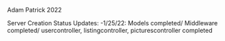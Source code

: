 Adam Patrick 2022

Server Creation Status Updates:
-1/25/22: Models completed/ Middleware completed/ usercontroller, listingcontroller, picturescontroller completed